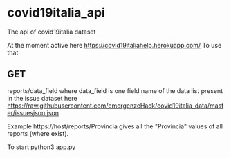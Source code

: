 # covid19italia_api
The api of covid19italia dataset

At the moment active here https://covid19italiahelp.herokuapp.com/
To use that  

## GET
reports/data_field where data_field is one field name of the data list present in the issue dataset here
https://raw.githubusercontent.com/emergenzeHack/covid19italia_data/master/issuesjson.json

Example
https://host/reports/Provincia
gives all the "Provincia" values of all reports (where exist).

To start python3 app.py
